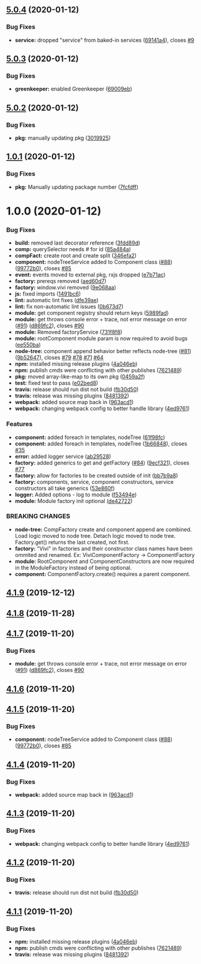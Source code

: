 ## [5.0.4](https://github.com/CassandraSpruit/Vivi/compare/v5.0.3...v5.0.4) (2020-01-12)


### Bug Fixes

* **service:** dropped "service" from baked-in services ([69141a4](https://github.com/CassandraSpruit/Vivi/commit/69141a491606cce997138cacc0a3e52ce3920839)), closes [#9](https://github.com/CassandraSpruit/Vivi/issues/9)

## [5.0.3](https://github.com/CassandraSpruit/Vivi/compare/v5.0.2...v5.0.3) (2020-01-12)


### Bug Fixes

* **greenkeeper:** enabled Greenkeeper ([69009eb](https://github.com/CassandraSpruit/Vivi/commit/69009ebbc8ff8da2e5edd952b3c7b43b0bdee59e))

## [5.0.2](https://github.com/CassandraSpruit/Vivi/compare/v5.0.1...v5.0.2) (2020-01-12)


### Bug Fixes

* **pkg:** manually updating pkg ([3019925](https://github.com/CassandraSpruit/Vivi/commit/3019925ca07d9bba75ff93c76115bc212f6cd6b4))

## [1.0.1](https://github.com/CassandraSpruit/Vivi/compare/v1.0.0...v1.0.1) (2020-01-12)


### Bug Fixes

* **pkg:** Manually updating package number ([7fcfdff](https://github.com/CassandraSpruit/Vivi/commit/7fcfdfff05f8af8eb9babd7cc4bebfa277d96a7c))

# 1.0.0 (2020-01-12)


### Bug Fixes

* **build:** removed last decorator reference ([3fdd89d](https://github.com/CassandraSpruit/Vivi/commit/3fdd89d5ce60de361450183752f1f72461e5eae0))
* **comp:** querySelector needs # for id ([85a484a](https://github.com/CassandraSpruit/Vivi/commit/85a484adf016c933e86dabb35d4762f47a984e4d))
* **compFact:** create root and create  split ([346efa2](https://github.com/CassandraSpruit/Vivi/commit/346efa2e009d9b3ad995c0103b7d31ddfb5c3f03))
* **component:** nodeTreeService added to Component class ([#88](https://github.com/CassandraSpruit/Vivi/issues/88)) ([99772b0](https://github.com/CassandraSpruit/Vivi/commit/99772b0b6b1f6a3236fc17b7b658ca9eeb142000)), closes [#85](https://github.com/CassandraSpruit/Vivi/issues/85)
* **event:** events moved to external pkg, rxjs dropped ([e7b71ac](https://github.com/CassandraSpruit/Vivi/commit/e7b71acd71f0fec29eb31382a521e4d9c4284021))
* **factory:** prereqs removed ([aed60d7](https://github.com/CassandraSpruit/Vivi/commit/aed60d7f986aa0a063309a255da6d718c4c67ba4))
* **factory:** window.vivi removed ([9e068aa](https://github.com/CassandraSpruit/Vivi/commit/9e068aaf582c15d7b4af3c9ca8be15e2f84f62ab))
* **js:** fixed imports ([1491bc6](https://github.com/CassandraSpruit/Vivi/commit/1491bc64879bb4fa13a43862fa23cdd7d73b2949))
* **lint:** automatic lint fixes ([dfe39ae](https://github.com/CassandraSpruit/Vivi/commit/dfe39aee849b49ccdebe5464f4d7f233c1500be4))
* **lint:** fix non-automatic lint issues ([0b673d7](https://github.com/CassandraSpruit/Vivi/commit/0b673d7c77c6ba7760d16cbe71271c68b01af9d6))
* **module:** get component registry should return keys ([5989fad](https://github.com/CassandraSpruit/Vivi/commit/5989fadd2867f11f9e0559558fdd236851aa0d6f))
* **module:** get throws console error + trace, not error message on error ([#91](https://github.com/CassandraSpruit/Vivi/issues/91)) ([d869fc2](https://github.com/CassandraSpruit/Vivi/commit/d869fc23abef229bd060e46192b2a442e2fc4d94)), closes [#90](https://github.com/CassandraSpruit/Vivi/issues/90)
* **module:** Removed factoryService ([731f8f8](https://github.com/CassandraSpruit/Vivi/commit/731f8f8c8ddce846369672e480e7e6891b75ba46))
* **module:** rootComponent module param is now required to avoid bugs ([ee550ba](https://github.com/CassandraSpruit/Vivi/commit/ee550ba92024e5306beb281c10df42ffb3325ec5))
* **node-tree:** component append behavior better reflects node-tree ([#81](https://github.com/CassandraSpruit/Vivi/issues/81)) ([9b52647](https://github.com/CassandraSpruit/Vivi/commit/9b526470a3c2e9c0a1e8c539a7f14e3ad1a96505)), closes [#79](https://github.com/CassandraSpruit/Vivi/issues/79) [#78](https://github.com/CassandraSpruit/Vivi/issues/78) [#71](https://github.com/CassandraSpruit/Vivi/issues/71) [#64](https://github.com/CassandraSpruit/Vivi/issues/64)
* **npm:** installed missing release plugins ([4a046eb](https://github.com/CassandraSpruit/Vivi/commit/4a046eb087850d1f333acd51d872767de79b6563))
* **npm:** publish cmds were conflicting with other publishes ([7621489](https://github.com/CassandraSpruit/Vivi/commit/76214890725e88740e86480e4c5a24d9599cfa9d))
* **pkg:** moved array-like-map to its own pkg ([0459a2f](https://github.com/CassandraSpruit/Vivi/commit/0459a2f0c86a8eb93198fd3c1fd10ba4d2bfc7ea))
* **test:** fixed test to pass ([e02bed8](https://github.com/CassandraSpruit/Vivi/commit/e02bed8d16b7608656f316d21133384f8f8852e1))
* **travis:** release should run dist not build ([fb30d50](https://github.com/CassandraSpruit/Vivi/commit/fb30d50511a876306c38819f3c078d526cea9cfb))
* **travis:** release was missing plugins ([8481392](https://github.com/CassandraSpruit/Vivi/commit/8481392fad51574bb67a1e66a638142044ca2f81))
* **webpack:** added source map back in ([963acd1](https://github.com/CassandraSpruit/Vivi/commit/963acd10068635c78080e207f1ad678724d33cd5))
* **webpack:** changing webpack config to better handle library ([4ed9761](https://github.com/CassandraSpruit/Vivi/commit/4ed976138251920adfcd5893a2293e7c255c90af))


### Features

* **component:** added foreach in templates, nodeTree ([61f98fc](https://github.com/CassandraSpruit/Vivi/commit/61f98fc4a7fd364f956cbf3c66cf2e37a81e17b8))
* **component:** added foreach in templates, nodeTree ([1b66848](https://github.com/CassandraSpruit/Vivi/commit/1b66848437d100b6a08f60a29bb68fee536d59c8)), closes [#35](https://github.com/CassandraSpruit/Vivi/issues/35)
* **error:** added logger service ([ab29528](https://github.com/CassandraSpruit/Vivi/commit/ab2952874bc2a85aa3fb404f70816c45c5d87bbf))
* **factory:** added generics to get and getFactory ([#84](https://github.com/CassandraSpruit/Vivi/issues/84)) ([9ecf321](https://github.com/CassandraSpruit/Vivi/commit/9ecf3219fe3e31800eda5d8dd700791f0dc31de4)), closes [#77](https://github.com/CassandraSpruit/Vivi/issues/77)
* **factory:** allow for factories to be created outside of init ([bb7b9a8](https://github.com/CassandraSpruit/Vivi/commit/bb7b9a8e859a2fdca0e1cf53391dc645498d8220))
* **factory:** components, service, component constructors, service constructors all take generics ([53e860f](https://github.com/CassandraSpruit/Vivi/commit/53e860f17dbedaff69846567fab0f2a32313e77e))
* **logger:** Added options - log to module ([f53494e](https://github.com/CassandraSpruit/Vivi/commit/f53494e20a0816a1f18114e4a780c60837dad9f5))
* **module:** Module factory init optional ([de42722](https://github.com/CassandraSpruit/Vivi/commit/de4272232978a1b5f6c0090fa12406fdf7351835))


### BREAKING CHANGES

* **node-tree:** CompFactory create and component append are combined. Load logic moved to node
tree. Detach logic moved to node tree. Factory.get() returns the last created, not first.
* **factory:** "Vivi" in factories and their constructor class names have been ommited and
renamed. Ex: ViviComponentFactory -> ComponentFactory
* **module:** RootComponent and ComponentConstructors are now required in the ModuleFactory
instead of being optional.
* **component:** ComponentFactory.create() requires a parent component.

## [4.1.9](https://github.com/CassandraSpruit/Vivi/compare/v4.1.8...v4.1.9) (2019-12-12)

## [4.1.8](https://github.com/CassandraSpruit/Vivi/compare/v4.1.7...v4.1.8) (2019-11-28)

## [4.1.7](https://github.com/CassandraSpruit/Vivi/compare/v4.1.6...v4.1.7) (2019-11-20)


### Bug Fixes

* **module:** get throws console error + trace, not error message on error ([#91](https://github.com/CassandraSpruit/Vivi/issues/91)) ([d869fc2](https://github.com/CassandraSpruit/Vivi/commit/d869fc23abef229bd060e46192b2a442e2fc4d94)), closes [#90](https://github.com/CassandraSpruit/Vivi/issues/90)

## [4.1.6](https://github.com/CassandraSpruit/Vivi/compare/v4.1.5...v4.1.6) (2019-11-20)

## [4.1.5](https://github.com/CassandraSpruit/Vivi/compare/v4.1.4...v4.1.5) (2019-11-20)


### Bug Fixes

* **component:** nodeTreeService added to Component class ([#88](https://github.com/CassandraSpruit/Vivi/issues/88)) ([99772b0](https://github.com/CassandraSpruit/Vivi/commit/99772b0b6b1f6a3236fc17b7b658ca9eeb142000)), closes [#85](https://github.com/CassandraSpruit/Vivi/issues/85)

## [4.1.4](https://github.com/CassandraSpruit/Vivi/compare/v4.1.3...v4.1.4) (2019-11-20)


### Bug Fixes

* **webpack:** added source map back in ([963acd1](https://github.com/CassandraSpruit/Vivi/commit/963acd10068635c78080e207f1ad678724d33cd5))

## [4.1.3](https://github.com/CassandraSpruit/Vivi/compare/v4.1.2...v4.1.3) (2019-11-20)


### Bug Fixes

* **webpack:** changing webpack config to better handle library ([4ed9761](https://github.com/CassandraSpruit/Vivi/commit/4ed976138251920adfcd5893a2293e7c255c90af))

## [4.1.2](https://github.com/CassandraSpruit/Vivi/compare/v4.1.1...v4.1.2) (2019-11-20)


### Bug Fixes

* **travis:** release should run dist not build ([fb30d50](https://github.com/CassandraSpruit/Vivi/commit/fb30d50511a876306c38819f3c078d526cea9cfb))

## [4.1.1](https://github.com/CassandraSpruit/Vivi/compare/v4.1.0...v4.1.1) (2019-11-20)


### Bug Fixes

* **npm:** installed missing release plugins ([4a046eb](https://github.com/CassandraSpruit/Vivi/commit/4a046eb087850d1f333acd51d872767de79b6563))
* **npm:** publish cmds were conflicting with other publishes ([7621489](https://github.com/CassandraSpruit/Vivi/commit/76214890725e88740e86480e4c5a24d9599cfa9d))
* **travis:** release was missing plugins ([8481392](https://github.com/CassandraSpruit/Vivi/commit/8481392fad51574bb67a1e66a638142044ca2f81))
